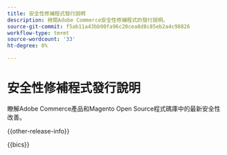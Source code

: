 ```yaml
---
title: 安全性修補程式發行說明
description: 檢閱Adobe Commerce安全性修補程式的發行說明。
source-git-commit: f5ab11a43bb90fa96c20cea8d8c85eb2a4c98826
workflow-type: tm+mt
source-wordcount: '33'
ht-degree: 0%

---
```



# 安全性修補程式發行說明

瞭解Adobe Commerce產品和Magento Open Source程式碼庫中的最新安全性改善。

{{other-release-info}}

{{bics}}
